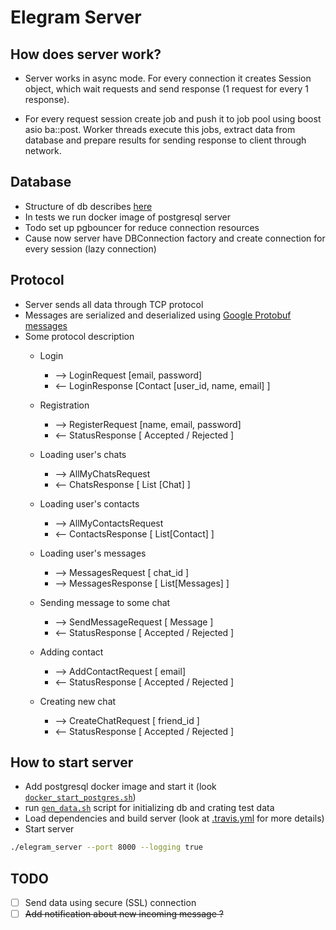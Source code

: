 # Elegram Server

## How does server work?
* Server works in async mode. For every connection it creates 
Session object, which wait requests and send response 
(1 request for every 1 response).

* For every request session create job and push it to job pool using 
boost asio ba::post. Worker threads execute this jobs, extract data 
from database and prepare results for sending response to client 
through network. 

## Database
* Structure of db describes [here](../server/tests/gen_schema.sql)
* In tests we run docker image of postgresql server
* Todo set up pgbouncer for reduce connection resources
* Cause now server have DBConnection factory and create connection 
for every session (lazy connection)


## Protocol
* Server sends all data through TCP protocol
* Messages are serialized and deserialized using [Google Protobuf messages](../protocol/messages.proto)
* Some protocol description
    * Login
        - ––> LoginRequest [email, password]
        - <–– LoginResponse [Contact [user_id, name, email] ]

    * Registration
        - ––> RegisterRequest [name, email, password]
        - <–– StatusResponse [ Accepted / Rejected ]

    * Loading user's chats
        - ––> AllMyChatsRequest
        - <–– ChatsResponse [ List [Chat] ]
    
    * Loading user's contacts
        - ––> AllMyContactsRequest
        - <–– ContactsResponse [ List[Contact] ]
    
    * Loading user's messages
        - ––> MessagesRequest  [ chat_id ]
        - ––> MessagesResponse [ List[Messages] ]
    
    * Sending message to some chat
        - ––> SendMessageRequest [ Message ]
        - <–– StatusResponse [ Accepted / Rejected ]
    
    * Adding contact
        - ––> AddContactRequest [ email]
        - <–– StatusResponse [ Accepted / Rejected ]
    
    * Creating new chat
        - ––> CreateChatRequest [ friend_id ]
        - <–– StatusResponse [ Accepted / Rejected ]

## How to start server
* Add postgresql docker image and start it (look [`docker_start_postgres.sh`](../server/tests/docker_start_postgres.sh))
* run [`gen_data.sh`](../server/tests/gen_data.sh) script for initializing db and crating test data
* Load dependencies and build server (look at [.travis.yml](../.travis.yml) for more details)
* Start server
```bash
./elegram_server --port 8000 --logging true
```

## TODO
-[ ] Send data using secure (SSL) connection
-[ ] ~~Add notification about new incoming message ?~~